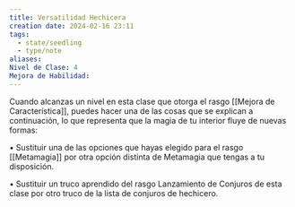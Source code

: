 ```yaml
---
title: Versatilidad Hechicera
creation date: 2024-02-16 23:11
tags:
  - state/seedling
  - type/note
aliases: 
Nivel de Clase: 4
Mejora de Habilidad:
---
```

Cuando alcanzas un nivel en esta clase que otorga el rasgo [[Mejora de Característica]], puedes hacer una de las cosas que se explican a continuación, lo que representa que la magia de tu interior fluye de nuevas formas:

• Sustituir una de las opciones que hayas elegido para el rasgo [[Metamagia]] por otra opción distinta
de Metamagia que tengas a tu disposición.

• Sustituir un truco aprendido del rasgo Lanzamiento de Conjuros de esta clase por otro truco de la lista de conjuros de hechicero.

